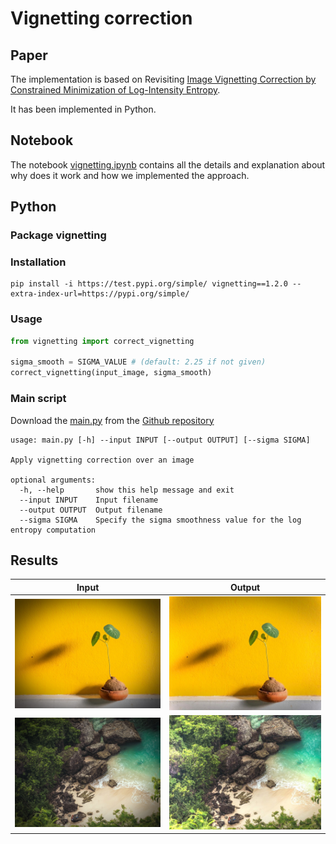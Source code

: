# Vignetting correction

## Paper

The implementation is based on Revisiting [Image Vignetting Correction by Constrained Minimization of Log-Intensity Entropy](https://www.researchgate.net/publication/300786398_Revisiting_Image_Vignetting_Correction_by_Constrained_Minimization_of_Log-Intensity_Entropy).

It has been implemented in Python.

## Notebook

The notebook [vignetting.ipynb](https://github.com/Li0nMo0se/vignetting_correction/blob/main/vignetting.ipynb) contains all the details and explanation about why does it work and how we implemented the approach.

## Python

### Package vignetting

### Installation
```shell
pip install -i https://test.pypi.org/simple/ vignetting==1.2.0 --extra-index-url=https://pypi.org/simple/

```

### Usage

```python
from vignetting import correct_vignetting

sigma_smooth = SIGMA_VALUE # (default: 2.25 if not given)
correct_vignetting(input_image, sigma_smooth)
```

### Main script

Download the [main.py](https://github.com/Li0nMo0se/vignetting_correction/blob/main/main.py) from the [Github repository](https://github.com/Li0nMo0se/vignetting_correction/)

```
usage: main.py [-h] --input INPUT [--output OUTPUT] [--sigma SIGMA]

Apply vignetting correction over an image

optional arguments:
  -h, --help       show this help message and exit
  --input INPUT    Input filename
  --output OUTPUT  Output filename
  --sigma SIGMA    Specify the sigma smoothness value for the log entropy computation
```

## Results

<table>
  <thead>
    <tr>
      <th>Input</th>
      <th>Output</th>
    </tr>
  </thead>
  <tbody>
    <tr>
      <td><img src="https://raw.githubusercontent.com/Li0nMo0se/vignetting_correction/main/img/sample-2.jpg"></td>
      <td><img src="https://raw.githubusercontent.com/Li0nMo0se/vignetting_correction/main/img/sample-2-corrected.jpg"></td>
    </tr>
    <tr>
      <td><img src="https://raw.githubusercontent.com/Li0nMo0se/vignetting_correction/main/img/sample-1.jpg"></td>
      <td><img src="https://raw.githubusercontent.com/Li0nMo0se/vignetting_correction/main/img/sample-1-corrected.jpg"></td>
    </tr>
  </tbody>
</table>
